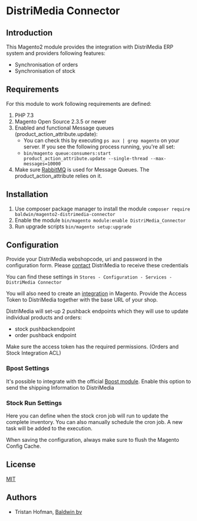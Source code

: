 # DistriMedia Connector

## Introduction 

This Magento2 module provides the integration with DistriMedia ERP system and providers following features:
- Synchronisation of orders 
- Synchronisation of stock

## Requirements
For this module to work following requirements are defined:
1. PHP 7.3
2. Magento Open Source 2.3.5 or newer 
3. Enabled and functional Message queues (product_action_attribute.update):
    - You can check this by executing `ps aux | grep magento` on your server. If you see the following process running, you're all set:
    -   `bin/magento queue:consumers:start product_action_attribute.update --single-thread --max-messages=10000`
4. Make sure [RabbitMQ](https://devdocs.magento.com/guides/v2.4/install-gde/prereq/install-rabbitmq.html#connect-rabbitmq-to-magento-open-source-or-magento-commerce) is used for Message Queues. The product_action_attribute relies on it.
   
## Installation 
1. Use composer package manager to install the module
`composer require baldwin/magento2-distrimedia-connector`
2. Enable the module 
`bin/magento module:enable DistriMedia_Connector`
3. Run upgrade scripts
`bin/magento setup:upgrade`

## Configuration 
Provide your DistriMedia webshopcode, uri and password in the configuration form.
Please [contact](mailto:info@distrimedia.be) DistriMedia to receive these credentials
                                                      
You can find these settings in `Stores - Configuration - Services - DistriMedia Connector`

You will also need to create  an [integration](https://devdocs.magento.com/guides/v2.4/get-started/authentication/gs-authentication-token.html) in Magento.
Provide the Access Token to DistriMedia together with the base URL of your shop.

DistriMedia will set-up 2 pushback endpoints which they will use to update individual products and orders:
- stock pushbackendpoint
- order pushback endpoint

Make sure the access token has the required permissions. (Orders and Stock Integration ACL)

### Bpost Settings
It's possible to integrate with the official [Bpost module](https://marketplace.magento.com/bpost-shipping.html). Enable this option to send the shipping Information to DistriMedia
### Stock Run Settings
Here you can define when the stock cron job will run to update the complete inventory.
You can also manually schedule the cron job. A new task will be added to the execution.

When saving the configuration, always make sure to flush the Magento Config Cache.


## License
[MIT](https://choosealicense.com/licenses/mit/)
  
## Authors
 - Tristan Hofman, [Baldwin bv](https://www.baldwin.agency)
 
